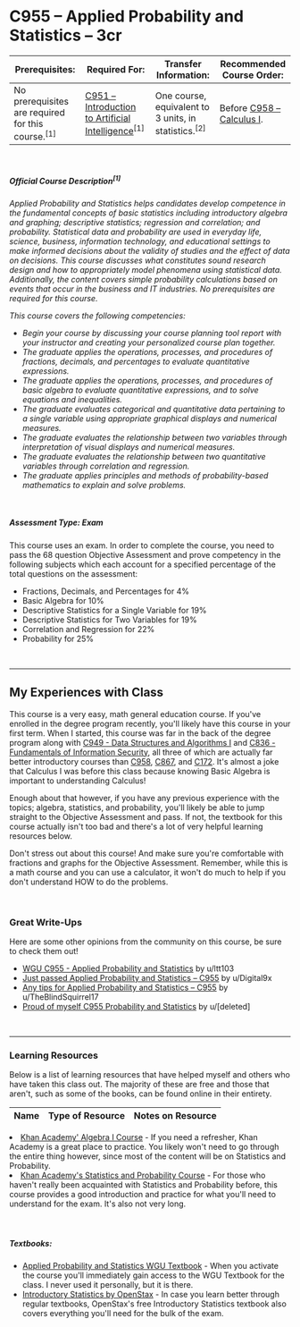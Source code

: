 # C955 – Applied Probability and Statistics – 3cr
| Prerequisites: | Required For: | Transfer Information: | Recommended Course Order: |
| -------------------- | ------------------- | ----------------- | ----------------- |
| No prerequisites are required for this course.<sup>[1]</sup> | [C951 – Introduction to Artificial Intelligence](C951.md)<sup>[1]</sup> | One course, equivalent to 3 units, in statistics.<sup>[2]</sup> | Before [C958 – Calculus I](C958.md). |

<br />

##### Official Course Description<sup>[1]</sup>
*Applied Probability and Statistics helps candidates develop competence in the fundamental concepts of basic statistics including introductory algebra and graphing; descriptive statistics; regression and correlation; and probability. Statistical data and probability are used in everyday life, science, business, information technology, and educational settings to make informed decisions about the validity of studies and the effect of data on decisions. This course discusses what constitutes sound research design and how to appropriately model phenomena using statistical data. Additionally, the content covers simple probability calculations based on events that occur in the business and IT industries. No prerequisites are required for this course.*

*This course covers the following competencies:*
- *Begin your course by discussing your course planning tool report with your instructor and creating your personalized course plan together.* 
- *The graduate applies the operations, processes, and procedures of fractions, decimals, and percentages to evaluate quantitative expressions.*
- *The graduate applies the operations, processes, and procedures of basic algebra to evaluate quantitative expressions, and to solve equations and inequalities.*
- *The graduate evaluates categorical and quantitative data pertaining to a single variable using appropriate graphical displays and numerical measures.*
- *The graduate evaluates the relationship between two variables through interpretation of visual displays and numerical measures.*
- *The graduate evaluates the relationship between two quantitative variables through correlation and regression.*
- *The graduate applies principles and methods of probability-based mathematics to explain and solve problems.*

<br />

##### Assessment Type: Exam
This course uses an exam. In order to complete the course, you need to pass the 68 question Objective Assessment and prove competency in the following subjects which each account for a specified percentage of the total questions on the assessment:
- Fractions, Decimals, and Percentages for 4% 
- Basic Algebra for 10% 
- Descriptive Statistics for a Single Variable for 19%
- Descriptive Statistics for Two Variables for 19% 
- Correlation and Regression for 22%
- Probability</b> for 25%


<br />

----

## My Experiences with Class
This course is a very easy, math general education course. If you've enrolled in the degree program recently, you'll likely have this course in your first term. When I started, this course was far in the back of the degree program along with [C949 - Data Structures and Algorithms I](C949.md) and [C836 - Fundamentals of Information Security](C836.md), all three of which are actually far better introductory courses than [C958](C958.md), [C867](C867.md), and [C172](C172.md). It's almost a joke that Calculus I was before this class because knowing Basic Algebra is important to understanding Calculus! 


Enough about that however, if you have any previous experience with the topics; algebra, statistics, and probability, you'll likely be able to jump straight to the Objective Assessment and pass. If not, the textbook for this course actually isn't too bad and there's a lot of very helpful learning resources below. 


Don't stress out about this course! And make sure you're comfortable with fractions and graphs for the Objective Assessment. Remember, while this is a math course and you can use a calculator, it won't do much to help if you don't understand HOW to do the problems.

<br />

### Great Write-Ups
Here are some other opinions from the community on this course, be sure to check them out!

- [WGU C955 - Applied Probability and Statistics](https://www.reddit.com/r/WGU/comments/hds2gi/wgu_c955_applied_probability_and_statistics/) by u/ltt103 
- [Just passed Applied Probability and Statistics – C955](https://www.reddit.com/r/WGU/comments/eh01ll/just_passed_applied_probability_and_statistics/) by u/Digital9x
- [Any tips for Applied Probability and Statistics – C955](https://www.reddit.com/r/WGU/comments/awilja/any_tips_for_applied_probability_and_statistics/) by u/TheBlindSquirrel17 
- [Proud of myself C955 Probability and Statistics](https://www.reddit.com/r/WGU/comments/cadto1/proud_of_myself_c955_probability_and_statistics/) by u/[deleted]

<br />


----
### Learning Resources

Below is a list of learning resources that have helped myself and others who have taken this class out. The majority of these are free and those that aren't, such as some of the books, can be found online in their entirety.

| Name | Type of Resource | Notes on Resource |
| ---- |  ----------------- | ----------------- |

  <li><a href="https://www.khanacademy.org/math/algebra">Khan Academy' Algebra I Course</a> - If you need a refresher, Khan Academy is a great place to practice. You likely won't need to go through the entire thing however, since most of the content will be on Statistics and Probability.</li>
  <li><a href="https://www.khanacademy.org/math/statistics-probability">Khan Academy's Statistics and Probability Course</a> - For those who haven't really been acquainted with Statistics and Probability before, this course provides a good introduction and practice for what you'll need to understand for the exam. It's also not very long.</li>
</ul>

<br />


<br />

<h5>Textbooks:</h5>
<ul>
  <li><a href="https://lrps.wgu.edu/provision/135946681">Applied Probability and Statistics WGU Textbook</a> - When you activate the course you'll immediately gain access to the WGU Textbook for the class. I never used it personally, but it is there.</li>
<li><a href="https://openstax.org/details/books/introductory-statistics">Introductory Statistics by OpenStax</a> - In case you learn better through regular textbooks, OpenStax's free Introductory Statistics textbook also covers everything you'll need for the bulk of the exam.</li>
</ul>
